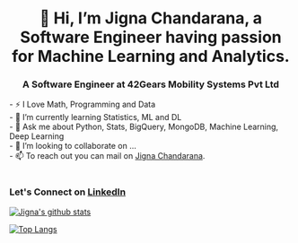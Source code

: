  <h1 align="center">👋 Hi, I’m Jigna Chandarana, a Software Engineer having passion for Machine Learning and Analytics.</h1>
 <h3 align="center">A Software Engineer at 42Gears Mobility Systems Pvt Ltd</h3>
- ⚡️ I Love Math, Programming and Data</br>
- 🌱 I’m currently learning Statistics, ML and DL</br>
- 💬 Ask me about Python, Stats, BigQuery, MongoDB, Machine Learning, Deep Learning</br>
- 💞️ I’m looking to collaborate on ...</br>
- 📫 To reach out you can mail on <a href="mailto:chandarana.jigna@gmail.com">Jigna Chandarana</a>.<br></br>
<h3>Let's Connect on <a href="https://in.linkedin.com/in/jigna-chandarana">LinkedIn</a></h3>

[![Jigna's github stats](https://github-readme-stats.vercel.app/api?username=JignaSC&count_private=true&show_icons=true&theme=radical&hide_rank=false)](https://github.com/JignaSC/github-readme-stats)

[![Top Langs](https://github-readme-stats.vercel.app/api/top-langs/?username=JignaSC)](https://github.com/JignaSC/github-readme-stats)
<!---
JignaSC/JignaSC is a ✨ special ✨ repository because its `README.md` (this file) appears on your GitHub profile.
You can click the Preview link to take a look at your changes.
--->
